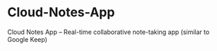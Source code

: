 # Cloud-Notes-App
Cloud Notes App – Real-time collaborative note-taking app (similar to Google Keep)
